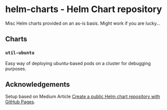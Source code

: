 # helm-charts - Helm Chart repository

Misc Helm charts provided on an as-is basis. Might work if you are lucky...

## Charts

### `util-ubuntu`

Easy way of deploying ubuntu-based pods on a cluster for debugging purposes.

## Acknowledgements

Setup based on Medium Article [Create a public Helm chart repository with GitHub Pages](https://medium.com/@mattiaperi/create-a-public-helm-chart-repository-with-github-pages-49b180dbb417).

